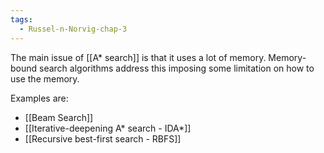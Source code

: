 ```yaml
---
tags:
  - Russel-n-Norvig-chap-3
---
```

The main issue of [[A* search]] is that it uses a lot of memory. Memory-bound search algorithms address this imposing some limitation on how to use the memory.

Examples are:
- [[Beam Search]]
- [[Iterative-deepening A* search - IDA*]]
- [[Recursive best-first search - RBFS]]
